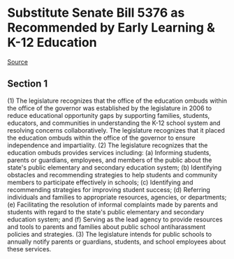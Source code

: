 # Substitute Senate Bill 5376 as Recommended by Early Learning & K-12 Education

[Source](http://lawfilesext.leg.wa.gov/biennium/2021-22/Xml/Bills/Senate%20Bills/5376-S.xml)
## Section 1
(1) The legislature recognizes that the office of the education ombuds within the office of the governor was established by the legislature in 2006 to reduce educational opportunity gaps by supporting families, students, educators, and communities in understanding the K-12 school system and resolving concerns collaboratively. The legislature recognizes that it placed the education ombuds within the office of the governor to ensure independence and impartiality.
(2) The legislature recognizes that the education ombuds provides services including:
(a) Informing students, parents or guardians, employees, and members of the public about the state's public elementary and secondary education system;
(b) Identifying obstacles and recommending strategies to help students and community members to participate effectively in schools;
(c) Identifying and recommending strategies for improving student success;
(d) Referring individuals and families to appropriate resources, agencies, or departments;
(e) Facilitating the resolution of informal complaints made by parents and students with regard to the state's public elementary and secondary education system; and
(f) Serving as the lead agency to provide resources and tools to parents and families about public school antiharassment policies and strategies.
(3) The legislature intends for public schools to annually notify parents or guardians, students, and school employees about these services.
